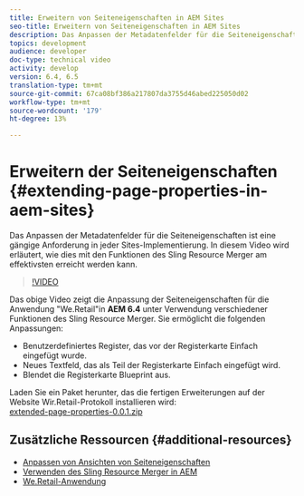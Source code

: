 ```yaml
---
title: Erweitern von Seiteneigenschaften in AEM Sites
seo-title: Erweitern von Seiteneigenschaften in AEM Sites
description: Das Anpassen der Metadatenfelder für die Seiteneigenschaften ist eine gängige Anforderung in jeder Sites-Implementierung. In diesem Video wird erläutert, wie dies mit den Funktionen des Sling Resource Merger am effektivsten erreicht werden kann.
topics: development
audience: developer
doc-type: technical video
activity: develop
version: 6.4, 6.5
translation-type: tm+mt
source-git-commit: 67ca08bf386a217807da3755d46abed225050d02
workflow-type: tm+mt
source-wordcount: '179'
ht-degree: 13%

---
```



# Erweitern der Seiteneigenschaften {#extending-page-properties-in-aem-sites}

Das Anpassen der Metadatenfelder für die Seiteneigenschaften ist eine gängige Anforderung in jeder Sites-Implementierung. In diesem Video wird erläutert, wie dies mit den Funktionen des Sling Resource Merger am effektivsten erreicht werden kann.

>[!VIDEO](https://video.tv.adobe.com/v/25173?quality=9&learn=on)

Das obige Video zeigt die Anpassung der Seiteneigenschaften für die Anwendung &quot;We.Retail&quot;in **AEM 6.4** unter Verwendung verschiedener Funktionen des Sling Resource Merger. Sie ermöglicht die folgenden Anpassungen:

* Benutzerdefiniertes Register, das vor der Registerkarte Einfach eingefügt wurde.
* Neues Textfeld, das als Teil der Registerkarte Einfach eingefügt wird.
* Blendet die Registerkarte Blueprint aus.

Laden Sie ein Paket herunter, das die fertigen Erweiterungen auf der Website Wir.Retail-Protokoll installieren wird:\
[extended-page-properties-0.0.1.zip](assets/extend-page-properties-0011.zip)

## Zusätzliche Ressourcen {#additional-resources}

* [Anpassen von Ansichten von Seiteneigenschaften](https://docs.adobe.com/docs/en/aem/6-5/develop/extending/customizing-page-properties/page-properties-views.html)
* [Verwenden des Sling Resource Merger in AEM    ](https://helpx.adobe.com/de/experience-manager/6-5/sites/developing/using/sling-resource-merger.html)
* [We.Retail-Anwendung](https://github.com/Adobe-Marketing-Cloud/aem-sample-we-retail)

